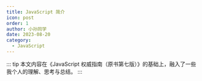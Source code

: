 ```yaml
---
title: JavaScript 简介
icon: post
order: 1
author: 小孙同学
date: 2023-08-20
category:
  - JavaScript
---
```


::: tip 本文内容在《JavaScript 权威指南（原书第七版）》的基础上，融入了一些我个人的理解、思考与总结。
:::

<iframe
  :src="$withBase('assets/markmap/js/the-definitive-guide/ch01.html')"
  width="100%"
  height="400"
  frameborder="0"
  scrolling="No"
  leftmargin="0"
  topmargin="0"
/>

## 1.1 你好 Javascript

### 1.1.1 JavaScript 的名字

JavaScript 是 Netscape 公司在 Web 诞生初期创造的。

严格来讲，JavaScript 是经 Sun Microsystems（现 Oracle）公司授权使用的一个商标，用于描述 Netscape （现 Mozilla）公司对这门语言的实现。

Netscape 公司将这门语言提交给欧洲计算机制造商协会（ECMA）进行标准化，但由于商标问题，这门语言的标准化版本只能使用一个较为尴尬的名字——“ECMAScript”。

实际上，每个人都称这门语言为 JavaScript。

### 1.1.2 JavaScript 的版本

2010 年以来，几乎所有的浏览器都支持 ECMAScript 标准的第 5 版。

::: warning 本书将以 ES5 作为兼容性基线，不再讨论该语言的早期版本。
:::

ES6 发布于 2015 年，增加了一些新特性，使 JavaScript 从一种脚本语言变成了一种严肃的、适用于大规模软件工程的通用语言。

自 ES6 以来，ECMAScript 规范开始以每年发布一次为基调，语言的版本也以年份来标识（ES2016、ES2017...ES2022、ES2023）。

随着 JavaScript 的发展，语言设计者试图纠正 JavaScript 早期版本（ES5 之前）存在的缺陷。但为了保持向后兼容性，无论一个特性的问题有多严重，也不能将其删除。

不过，在 ES5 及其以后的版本中，程序可以选择使用 JavaScript 的严格模式，在这种模式下，一些早期的语言错误会得到纠正。在 ES6 及以后版本中，使用新的语言特性通常会隐式地调用严格模式。

### 1.1.3 JavaScript 的模式

每种语言都必须有一个平台或标准库来执行基本的输入和输出之类的操作。

JavaScript 核心定义了一个极小的 API 用来处理数字、文本、数组、集合、映射等，但其并不包括任何输入和输出功能。输入和输出（以及更复杂的特性，如网络、存储和图形）由嵌入 JavaScript 的“宿主”负责。

JavaScript 的原始宿主环境是一个 Web 浏览器，也是 JavaScript 代码最常见的执行环境。浏览器允许 JavaScript 代码通过发送 HTTP 请求从用户的鼠标和键盘获取输入，允许 JavaScript 代码用 HTML 和 CSS 向用户显示输出。

2010 年以后，JavaScript 代码又有了一个新的宿主环境——Node。

与限制 JavaScript 只能使用浏览器提供的 API 不同，Node 允许 JavaScript 访问整个操作系统，允许 JavaScript 程序读写文件，通过网络**发送和接收数据**，以及**发送和处理 HTTP 请求**。

Node 是实现 Web 服务器的常用选择，也是编写简单实用程序脚本的方便工具，可以作为 shell 脚本的替代。

## 1.2 探索 JavaScript

在学习一门新的编程语言时，尝试运行书中的代码是很重要的。

### 1.2.1 DevTools

尝试几行 JavaScript 代码的最简单方式就是打开浏览器的 Web 开发者工具（按 F12、Ctrl-Shift-I 或 Command-Option-I），然后选择 Console (控制台)选项卡。

之后便可以在提示符后输入代码，并查看结果。

![](https://files.sunguoqi.com/brain-images/202309080331192.png)

### 1.2.2 Node

另一种尝试 JavaScript 代码的方法是从 [https://nodejs.org](https://nodejs.org) 下载并安装 Node。

安装完 Node 之后，打开终端，输入 `node` 来开始一个交互式的 JavaScript 会话:

```shell
# 添加空行纯属为了排版好看:)
$ node
Welcome to Node.js v18.16.1.
Type ".help" for more information.
> .help
.break    Sometimes you get stuck, this gets you out
.clear    Alias for .break
.editor   Enter editor mode
.exit     Exit the REPL
.help     Print this help message
.load     Load JS from a file into the REPL session
.save     Save all evaluated commands in this REPL session to a file

Press Ctrl+C to abort current expression, Ctrl+D to exit the REPL

> let x = 2, y = 3;
undefined

> x + y
5

> (x === 2) && (y === 3)
true

> (x > 3) || (y < 3)
false
```

### 1.2.3 文本编辑器

当你需要尝试更长的代码块时，这种以行为单位的交互环境可能就不适合了，此时你需要安装一个文本编辑器，比如 [Visual Studio Code](https://code.visualstudio.com/)。

你可以在文本编辑器中写完一段代码，然后将其复制到浏览器控制台或 Node 会话中运行。

或者你可以将你的代码保存到一个文件中（扩展名为.js），然后用 Node 运行该 JavaScript 代码文件:

```sh
$ node snippet.js
```

## 1.3 JavaScript 之旅

本节内容通过代码示例对 JavaScript 语言做一个简单介绍。在本章之后，我们将深入到 JavaScript 的底层:

### 1.3.1 变量

第 2 章介绍了 JavaScript 注释、分号和 Unicode 字符集等内容。

第 3 章介绍了 JavaScript 变量以及可以赋给这些变量的值。

下面是一些示例代码，演示这两章的重点内容：

```js
// 双斜杠后面的这些文字都是注释。
// 一定要认真阅读这些注释，注释是对JavaScript代码的解读。

// 变量是一个代表值的名字
// 变量要使用 let 关键字声明
let x; // 声明一个名为 x 的变量。

// 可以使用一个等号为变量赋值
x = 0; // 现在变量x的值就是0
x; // => 0: 变量求值的结果就是它的值

// JavaScript 支持几种不同的值
x = 1; // 数值
x = 0.01; // 数值可以是整数或任意实数
x = "hello world"; // 文本字符串包含在引号中
// prettier-ignore
x = 'JavaScript'; // 单引号也用于界定字符串
x = true; // 布尔值
x = false; // 另一个布尔值
x = null; // null 是一个特殊的值，意思是没有值
x = undefined; // undefined 是另外一个特殊的值，和 null 类似
```

### 1.3.2 数组和对象

JavaScript 程序可以操作的另外两种非常重要的类型是对象和数组。

这些是第 6 章和第 7 章的主题，但它们非常重要，在你读到这些章节之前，你会多次看到它们

```js
// 一些注释以箭头（=>）开头，意为这行代码产生的值，

// 对象是 JavaScript 最重要的数据类型
// 对象是一个名/值对的集合，或者一个字符串到值的映射
let book = {
  // 对象包含在一对大括号中
  topic: "JavaScript", // 属性"topic"的值是"JavaScript"
  edition: 7, // 属性 "edition" 的值是 7
};

// 使用 . 或 []访问对象的属性值
book.topic; // => "JavaScript"
book["edition"]; // => 7: 另一种访问属性值的方式
book.author = "Flanagan"; // 通过赋值创建新属性
book.contents = {}; // {} 是一个没有属性的空对象

// 使用 (ES2020) ?.条件式访问属性:
book.contents?.ch01?.sect1; // => undefined: book.contents 没有 ch01 属性.

// JavaScript 同样支持值的数组 (数值索引的列表) of values:
let primes = [2, 3, 5, 7]; //  包含4个值的数组，[ 和 ]是定界符.
primes[0]; // => 2: 数组的第一个元素 (索引为0)
primes.length; // => 4: 数组包含多少个元素
primes[primes.length - 1]; // => 7: 数组的最后一个元素
primes[4] = 9; // 通过赋值添加新元素
primes[4] = 11; // 或者通过赋值修改已有元素
let empty = []; // [] 是一个没有元素的空数组
empty.length; // => 0

// 数组和对象可以保存另一个数组和对象
let points = [
  // 一个包含两个元素的数组
  { x: 0, y: 0 }, // 每个元素都是一个对象
  { x: 1, y: 1 },
];
let data = {
  // 一个对象包含两个属性
  trial1: [
    [1, 2],
    [3, 4],
  ], // 每个属性的值都是一个数组
  trial2: [
    [2, 3],
    [4, 5],
  ],
};
```

这里演示的在方括号内列出数组元素或在花括号内将对象属性名映射到属性值的语法称为**初始化表达式**，它只是第 4 章的主题之一。

表达式是 JavaScript 的一个短语，可以计算它来产生一个值。

在 JavaScript 中形成表达式最常见的方法之一是使用运算符：

<!-- prettier-ignore-start -->
```js
// 操作符用于操作值（操作数）以产生新的值
// 算数操作符是最简单的操作符
3 + 2; // => 5: 加
3 - 2; // => 1: 减
3 * 2; // => 6: 乘
3 / 2; // => 1.5: 除
points[1].x - points[0].x; // => 1: 更复杂的操作数也可以
"3" + "2"; // => "32": + 用于计算数值加法或拼接字符串

// JavaScript 定义了一些简写的算数操作符
let count = 0; // 定义变量
count++; // 递增变量
count--; // 递减变量
count += 2; // 加 2: 等价于 count = count + 2;
count *= 3; // 乘 3: 等价于 count = count * 3;
count; // => 6: 变量名也是表达式.

// 相等和关系操作符测试两个值是否相等、不等
// 小于，大于等等，它们求值为true，false
let x = 2, y = 3; // 这里的 = 用于赋值, 不是测试相等
x === y; // => false: 相等操作符
x !== y; // => true: 不等操作符
x < y; // => true: 小于操作符
x <= y; // => true: 小于或等于操作符
x > y; // => false: 大于操作符
x >= y; // => false: 大于或等于操作符
"two" === "three"; // => false: 两个字符串不相同
"two" > "three"; // => true: "tw" 按字母顺序表 "th"
false === x > y; // => true: false 等于 false

// 逻辑操作符组合或反转布尔值
(x === 2) && (y === 3) // => true: 两个比较都为true，&&是逻辑与

(x > 3) || y < 3; // => false: 两个比较都不是true || 逻辑或

!(x === y); // => true: !用于反转布尔值
```
<!-- prettier-ignore-end -->

如果 JavaScript 表达式像短语，那么 JavaScript 语句就像完整的句子。这部分是第 5 章的主题。

粗略地说，表达式不做任何事情只计算一个值：**它不以任何方式改变程序状态。**另一方面，语句没有值，但是它们可以改变状态。您已经在上面看到了变量声明和赋值语句。语句的另一大类是控制结构，比如条件语句和循环。在介绍函数之后，您将看到下面的示例。

### 1.3.3 函数

函数是一个已命名和参数化的 JavaScript 代码块，您只定义一次，然后可以反复调用它。

函数直到第 8 章才正式介绍，但就像对象和数组一样，在进入这一章之前，您将多次看到它们。下面是一些简单的例子：

```js
// 函数是可以调用的有参数的JavaScript代码块
function plus1(x) {
  // 定义一个名为plus，参数为x的函数，
  return x + 1; // 返回一个比传入值大1的值
}

plus1(y); // => 4: y 是 3, 因此这次调用返回 3+1

let square = function (x) {
  // 函数也是值，可以赋给变量
  return x * x; // 计算函数的值
};

square(plus1(y)); // => 16: 在一个表达式中调用两个函数
```

在 ES6 及以后版本中，有一种用于定义函数的快捷语法。

这种简洁的语法使用 => 将参数列表与函数体分开，因此以这种方式定义的函数称为**箭头函数**。

当您希望将一个未命名的函数作为参数传递给另一个函数时，最常用的是箭头函数。前面的代码用箭头函数重写后如下：

```js
const plus1 = (x) => x + 1; // 输入x映射为输出x+1
const square = (x) => x * x; // 输入x映射为x*x
plus1(y); // => 4: 函数调用相同
square(plus1(y)); // => 16
```

在通过对象使用函数时，我们称之为方法。

```js
// 在把函数赋值给对象的属性时，我们称之为“方法”
let a = []; // 创建一个空数组
a.push(1, 2, 3); //  使用 push() 给数组添加一个元素
a.reverse(); // 使用 reverse 方法对元素进行排序

// 我们也可以定义自己的方法，此时 this 关键字引用的是方法所在的对象，也就是前面定义的数组 points
points.dist = function () {
  // 定义一个方法计算两点间的距离
  let p1 = this[0]; // 数组中的第一个元素
  let p2 = this[1]; // 数组中的第二个元素
  let a = p2.x - p1.x; // x 坐标的差
  let b = p2.y - p1.y; // y 坐标的差
  return Math.sqrt(
    a * a + //
      b * b
  ); // Math.sqrt() 计算平方根
};

points.dist();
```

### 1.3.4 分支与循环

下面是一些函数，主要演示了常见的 JavaScript 控制结构语句：

```js
// JavaScript 语句中有条件和循环，语法与 C, C++, Java 等类似
function abs(x) {
  // 一个计算绝对值的函数
  if (x >= 0) {
    // if 语句...
    return x; // 如果比较为true则执行这段代码
  } else {
    return -x; // 否则执行这段代码
  } // 只有一条语句时，大括号是可选的
}

abs(-10) === abs(10); // => true

function sum(array) {
  // 计算数组元素之和
  let sum = 0; // 首先把表示和的sum变量初始化为0
  for (let x of array) {
    // 循环数组，将每个元素赋值为x
    sum += x; // 累加每个元素
  }
  return sum; // 返回计算和
}
sum(primes); // => 28:  2+3+5+7+11

function factorial(n) {
  // 一个计算阶乘的函数
  let product = 1; // 首先把表示阶乘值的变量初始化为 1
  while (n > 1) {
    // 当（）中的表达式为true时重复执行（）中的语句
    product *= n;
    n--;
  }
  return product; // 返回结果
}
factorial(4); // => 24: 1*4*3*2

function factorial2(n) {
  // 使用不同循环的另一个版本
  // prettier-ignore
  let i, product = 1; // 初始值为 1

  for (i = 2; i <= n; i++) {
    product *= i;
  }

  return product;
}
factorial2(5); // => 120: 1*2*3*4*5
```

JavaScript 支持面向对象的编程风格，但它与“经典的”面向对象编程语言有显著的不同。

第 9 章详细介绍了 JavaScript 的面向对象编程，并提供了很多示例。

下面是一个非常简单的示例，演示了如何定义一个 JavaScript 类来表示 2D 几何点。

作为这个类的实例的对象有一个名为 distance() 的方法，它计算点到原点的距离：

```js
class Point {
  // 类名首字母习惯大写
  constructor(x, y) {
    // 构造函数用用初始化实例
    this.x = x; // this关键字代表要初始化的新对象
    this.y = y;
  } // 构造函数中不要有 return语句

  distance() {
    // 计算从原点到当前坐标距离的方法
    return Math.sqrt(
      // 返回 x² + y²的平方根
      // this 引用的是调用这个实例方法的Point对象
      this.x * this.x + this.y * this.y
    );
  }
}

// 使用 Point() 构造函数和 new 创建 point 对象
let p = new Point(1, 1); // 几何平面上的点 (1,1).

// 调用p对象的方法
p.distance(); // => Math.SQRT2
```

## 1.4 字符频率柱形图

本章以一个简短但不平凡的 JavaScript 程序结束。

示例 1-1 是一个 Node 程序，它从标准输入中读取文本，根据文本计算字符频率直方图，然后打印该直方图。

你可以调用这样的程序来分析字符频率自己的源代码：

```sh
$ node charfreq.js < charfreq.js
T: ########### 11.22%
E: ########## 10.15%
R: ####### 6.68%
S: ###### 6.44%
A: ###### 6.16%
N: ###### 5.81%
O: ##### 5.45%
I: ##### 4.54%
H: #### 4.07%
C: ### 3.36%
L: ### 3.20%
U: ### 3.08%
/: ### 2.88%
```

这个示例使用了许多高级 JavaScript 特性，旨在演示真实的 JavaScript 程序是什么样的。

不过，即使你不理解这些代码也没关系，其中用到的特性本书后续章节都会介绍。

示例 1-1. 使用 JavaScript 计算自负频率柱状图

```js
/**
 * This Node program reads text from standard input, computes the frequency
 * of each letter in that text, and displays a histogram of the most
 * frequently used characters. It requires Node 12 or higher to run.
 *
 * In a Unix-type environment you can invoke the program like this:
 *    node charfreq.js < corpus.txt
 */

// This class extends Map so that the get() method returns the specified
// value instead of null when the key is not in the map
class DefaultMap extends Map {
  constructor(defaultValue) {
    super(); // Invoke superclass constructor
    this.defaultValue = defaultValue; // Remember the default value
  }

  get(key) {
    if (this.has(key)) {
      // If the key is already in the map
      return super.get(key); // return its value from superclass.
    } else {
      return this.defaultValue; // Otherwise return the default value
    }
  }
}

// This class computes and displays letter frequency histograms
class Histogram {
  constructor() {
    this.letterCounts = new DefaultMap(0); // Map from letters to counts
    this.totalLetters = 0; // How many letters in all
  }

  // This function updates the histogram with the letters of text.
  add(text) {
    // Remove whitespace from the text, and convert to upper case
    text = text.replace(/\s/g, "").toUpperCase();

    // Now loop through the characters of the text
    for (let character of text) {
      let count = this.letterCounts.get(character); // Get old count
      this.letterCounts.set(character, count + 1); // Increment it
      this.totalLetters++;
    }
  }

  // Convert the histogram to a string that displays an ASCII graphic
  toString() {
    // Convert the Map to an array of [key,value] arrays
    let entries = [...this.letterCounts];

    // Sort the array by count, then alphabetically
    entries.sort((a, b) => {
      // A function to define sort order.
      if (a[1] === b[1]) {
        // If the counts are the same
        return a[0] < b[0] ? -1 : 1; // sort alphabetically.
      } else {
        // If the counts differ
        return b[1] - a[1]; // sort by largest count.
      }
    });

    // Convert the counts to percentages
    for (let entry of entries) {
      entry[1] = (entry[1] / this.totalLetters) * 100;
    }

    // Drop any entries less than 1%
    entries = entries.filter((entry) => entry[1] >= 1);

    // Now convert each entry to a line of text
    let lines = entries.map(
      ([l, n]) => `${l}: ${"#".repeat(Math.round(n))} ${n.toFixed(2)}%`
    );

    // And return the concatenated lines, separated by newline characters.
    return lines.join("\n");
  }
}

// This async (Promise-returning) function creates a Histogram object,
// asynchronously reads chunks of text from standard input, and adds those chunks to
// the histogram. When it reaches the end of the stream, it returns this histogram
async function histogramFromStdin() {
  process.stdin.setEncoding("utf-8"); // Read Unicode strings, not bytes
  let histogram = new Histogram();
  for await (let chunk of process.stdin) {
    histogram.add(chunk);
  }
  return histogram;
}

// This one final line of code is the main body of the program.
// It makes a Histogram object from standard input, then prints the histogram.
histogramFromStdin().then((histogram) => {
  console.log(histogram.toString());
});
```

## 1.5 本章小结

本书以自底向上的方式解释了 JavaScript。这意味着我们需要从低层次开始，比如注释、标识符、变量和类型；然后构建表达式、语句、对象和函数；然后介绍高级语言抽象，比如类和模块。

本书的书名使用了“权威”这个词是认真的，接下来的章节会详细地解释这门语言，一开始可能会令人放干。然而，真正掌握 JavaScript 需要了解更多细节，希望您能抽出时间从头到尾阅读这本书。
